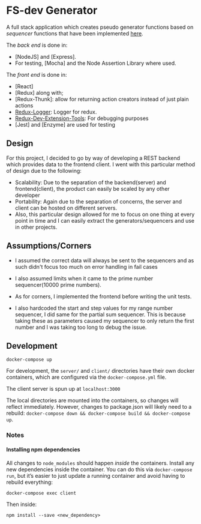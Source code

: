 FS-dev Generator
========================================

A full stack application which creates pseudo generator functions based on *sequencer* functions that have been implemented [here](https://github.com/DanCarl857/FS-dev-generator/blob/master/server/generators.js). 

The _back end_ is done in:
* [NodeJS] and [Express]. 
* For testing, [Mocha] and the Node Assertion Library where used.

The _front end_ is done in:
* [React]
* [Redux] along with;
* [Redux-Thunk]: allow for returning action creators instead of just plain actions
* [Redux-Logger](https://github.com/LogRocket/redux-logger): Logger for redux.
* [Redux-Dev-Extension-Tools](https://github.com/zalmoxisus/redux-devtools-extension): For debugging purposes
* [Jest] and [Enzyme] are used for testing

## Design

For this project, I decided to go by way of developing a REST backend which provides data to the frontend client. I went with this particular
method of design due to the following:

* Scalability: Due to the separation of the backend(server) and frontend(client), the product can easily be scaled by any other developer
* Portability: Again due to the separation of concerns, the server and client can be hosted on different servers.
* Also, this particular design allowed for me to focus on one thing at every point in time and I can easily extract the generators/sequencers and use in other projects.

## Assumptions/Corners
* I assumed the correct data will always be sent to the sequencers and as such didn't focus too much on error handling in fail cases
* I also assumed limits when it came to the prime number sequencer(10000 prime numbers).

* As for corners, I implemented the frontend before writing the unit tests.
* I also hardcoded the start and step values for my range number sequencer, I did same for the partial sum sequencer. This is because taking these as parameters caused my sequencer to only return the first number and I was taking too long to debug the issue.

## Development

```
docker-compose up
```

For development, the `server/` and `client/` directories have their own docker containers, which are configured via the `docker-compose.yml` file.

The client server is spun up at `localhost:3000`

The local directories are mounted into the containers, so changes will reflect immediately. However, changes to package.json will likely need to a rebuild: `docker-compose down && docker-compose build && docker-compose up`.

### Notes

#### Installing npm dependencies

All changes to `node_modules` should happen *inside* the containers. Install any new dependencies inside the container. You can do this via `docker-compose run`, but it’s easier to just update a running container and avoid having to rebuild everything:

```
docker-compose exec client
```

Then inside:

```
npm install --save <new_dependency>
```
